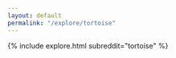 ```yaml
---
layout: default
permalink: "/explore/tortoise"
---
```


{% include explore.html subreddit="tortoise" %}
